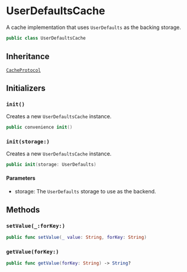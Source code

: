 # UserDefaultsCache

A cache implementation that uses `UserDefaults` as the backing storage.

``` swift
public class UserDefaultsCache
```

## Inheritance

[`CacheProtocol`](CacheProtocol.md)

## Initializers

### `init()`

Creates a new `UserDefaultsCache` instance.

``` swift
public convenience init()
```

### `init(storage:)`

Creates a new `UserDefaultsCache` instance.

``` swift
public init(storage: UserDefaults)
```

#### Parameters

  - storage: The `UserDefaults` storage to use as the backend.

## Methods

### `setValue(_:forKey:)`

``` swift
public func setValue(_ value: String, forKey: String)
```

### `getValue(forKey:)`

``` swift
public func getValue(forKey: String) -> String?
```
